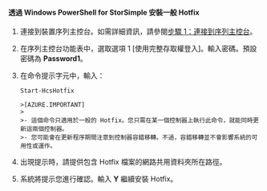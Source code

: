 <!--author=SharS last changed: 9/17/15-->

#### 透過 Windows PowerShell for StorSimple 安裝一般 Hotfix

1. 連接到裝置序列主控台。如需詳細資訊，請參閱[步驟 1：連接到序列主控台](storsimple-update-device.md#step1)。

2. 在序列主控台功能表中，選取選項 1 [使用完整存取權登入]。輸入密碼。預設密碼為 **Password1**。

3. 在命令提示字元中，輸入：

    `Start-HcsHotfix`

       >[AZURE.IMPORTANT]
       >
       >- 這個命令只適用於一般的 Hotfix。您只需在某一個控制器上執行此命令，就能同時更新這兩個控制器。
       >- 您可能會在更新程序期間注意到控制器容錯移轉。不過，容錯移轉並不會影響系統的可用性或運作。

4. 出現提示時，請提供包含 Hotfix 檔案的網路共用資料夾所在路徑。

5. 系統將提示您進行確認。輸入 **Y** 繼續安裝 Hotfix。

<!---HONumber=Oct15_HO3-->
